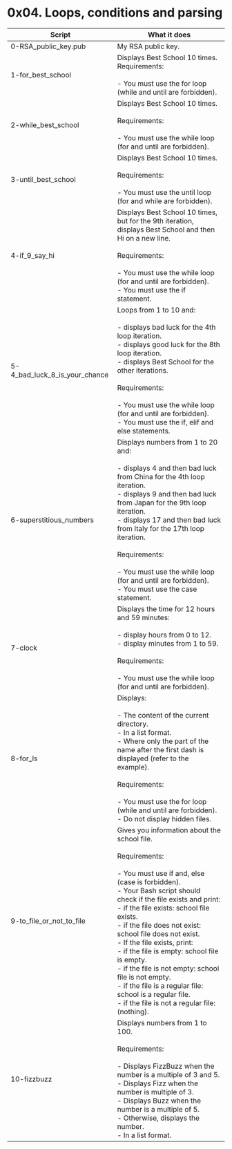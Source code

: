 # 0x04. Loops, conditions and parsing

| Script | What it does |
| ------ | ------------ |
| 0-RSA_public_key.pub | My RSA public key. |
| 1-for_best_school | Displays Best School 10 times.<br />Requirements:<br /><br /> - You must use the for loop (while and until are forbidden). |
| 2-while_best_school | Displays Best School 10 times.<br /><br />Requirements:<br /><br /> - You must use the while loop (for and until are forbidden). |
| 3-until_best_school | Displays Best School 10 times.<br /><br />Requirements:<br /><br /> - You must use the until loop (for and while are forbidden). |
| 4-if_9_say_hi | Displays Best School 10 times, but for the 9th iteration, displays Best School and then Hi on a new line.<br /><br />Requirements:<br /><br /> - You must use the while loop (for and until are forbidden).<br />- You must use the if statement. |
| 5-4_bad_luck_8_is_your_chance |  Loops from 1 to 10 and:<br /><br /> - displays bad luck for the 4th loop iteration.<br /> - displays good luck for the 8th loop iteration.<br /> - displays Best School for the other iterations.<br /><br />Requirements:<br /><br /> - You must use the while loop (for and until are forbidden).<br /> - You must use the if, elif and else statements. |
| 6-superstitious_numbers | Displays numbers from 1 to 20 and:<br /><br /> - displays 4 and then bad luck from China for the 4th loop iteration.<br /> - displays 9 and then bad luck from Japan for the 9th loop iteration.<br /> - displays 17 and then bad luck from Italy for the 17th loop iteration.<br /><br />Requirements:<br /><br /> - You must use the while loop (for and until are forbidden).<br /> - You must use the case statement. |
| 7-clock | Displays the time for 12 hours and 59 minutes:<br /><br /> - display hours from 0 to 12.<br />- display minutes from 1 to 59.<br /><br />Requirements:<br /><br /> - You must use the while loop (for and until are forbidden). |
| 8-for_ls | Displays:<br /><br /> - The content of the current directory.<br /> - In a list format.<br /> - Where only the part of the name after the first dash is displayed (refer to the example).<br /><br />Requirements:<br /><br /> - You must use the for loop (while and until are forbidden).<br /> - Do not display hidden files. |
| 9-to_file_or_not_to_file | Gives you information about the school file.<br /><br />Requirements:<br /><br /> - You must use if and, else (case is forbidden).<br /> - Your Bash script should check if the file exists and print:<br /> - if the file exists: school file exists.<br /> - if the file does not exist: school file does not exist.<br /> - If the file exists, print:<br /> - if the file is empty: school file is empty.<br /> - if the file is not empty: school file is not empty.<br /> - if the file is a regular file: school is a regular file.<br /> - if the file is not a regular file: (nothing). |
10-fizzbuzz | Displays numbers from 1 to 100.<br /><br />Requirements:<br /><br /> - Displays FizzBuzz when the number is a multiple of 3 and 5.<br /> - Displays Fizz when the number is multiple of 3.<br /> - Displays Buzz when the number is a multiple of 5.<br /> - Otherwise, displays the number.<br /> - In a list format. |
